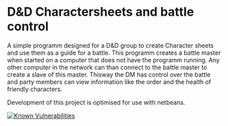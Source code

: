 # D&D Charactersheets and battle control
A simple programm designed for a D&amp;D group to create Character sheets and use them as a guide for a battle.
This programm creates a battle master when started on a computer that does not have the programm running.
Any other computer in the network can than connect to the battle master to create a slave of this master.
Thisway the DM has control over the battle and party members can view information like the order and the health of friendly characters.

Development of this project is optimised for use with netbeans.

[![Known Vulnerabilities](https://snyk.io/test/github/WouterVerleur/D-D-Charactersheets-and-battle-control/badge.svg?targetFile=pom.xml)](https://snyk.io/test/github/WouterVerleur/D-D-Charactersheets-and-battle-control?targetFile=pom.xml)

